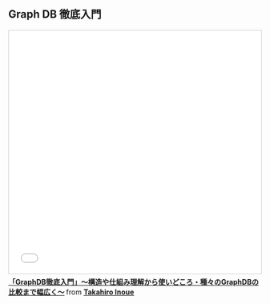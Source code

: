 ## Graph DB 徹底入門

<iframe src="//www.slideshare.net/slideshow/embed_code/key/6wvpej5A5HLKnS" width="595" height="485" frameborder="0" marginwidth="0" marginheight="0" scrolling="no" style="border:1px solid #CCC; border-width:1px; margin-bottom:5px; max-width: 100%;" allowfullscreen> </iframe> <div style="margin-bottom:5px"> <strong> <a href="//www.slideshare.net/doryokujin/graphdbgraphdb" title="「GraphDB徹底入門」〜構造や仕組み理解から使いどころ・種々のGraphDBの比較まで幅広く〜" target="_blank">「GraphDB徹底入門」〜構造や仕組み理解から使いどころ・種々のGraphDBの比較まで幅広く〜</a> </strong> from <strong><a href="https://www.slideshare.net/doryokujin" target="_blank">Takahiro Inoue</a></strong> </div>

